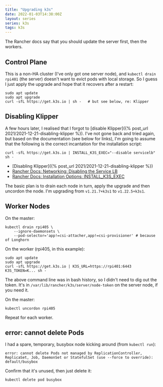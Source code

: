 ```yaml
---
title: "Upgrading k3s"
date: 2022-01-03T14:38:00Z
layout: series
series: k3s
tags: k3s
---
```


<div class="callout callout-info" markdown="span">
The Rancher docs say that you should update the server first, then the workers.
</div>

## Control Plane

This is a non-HA cluster (I've only got one server node), and `kubectl drain rpi401` (the server) doesn't want to evict
pods with local storage. So I guess I just apply the upgrade and hope that it recovers after a restart:

```
sudo apt update
sudo apt upgrade
curl -sfL https://get.k3s.io | sh -   # but see below, re: Klipper
```

## Disabling Klipper

A few hours later, I realised that I forgot to [disable Klipper]({% post_url 2021/2021-12-21-disabling-klipper %}). I've
not gone back and tried again, but based on the documentation (see below for links), I'm going to assume that the
following is the correct incantation for the installation script:

```
curl -sfL https://get.k3s.io | INSTALL_K3S_EXEC="--disable servicelb" sh -
```

- [Disabling Klipper]({% post_url 2021/2021-12-21-disabling-klipper %})
- [Rancher Docs: Networking: Disabling the Service LB](https://rancher.com/docs/k3s/latest/en/networking/#disabling-the-service-lb)
- [Rancher Docs: Installation Options: INSTALL_K3S_EXEC](https://rancher.com/docs/k3s/latest/en/installation/install-options/how-to-flags/#example-b-install-k3s-exec)

The basic plan is to drain each node in turn, apply the upgrade and then uncordon the node. I'm upgrading from `v1.21.7+k3s1` to `v1.22.5+k3s1`.

## Worker Nodes

On the master:

```
kubectl drain rpi405 \
    --ignore-daemonsets \
    --pod-selector='app!=csi-attacher,app!=csi-provisioner' # because of Longhorn
```

On the worker (rpi405, in this example):

```
sudo apt update
sudo apt upgrade
curl -sfL https://get.k3s.io | K3S_URL=https://rpi401:6443 K3S_TOKEN=K... sh -
```

The above command line was in bash history, so I didn't need to dig out the token. It's in `/var/lib/rancher/k3s/server/node-token` on the server node, if you need it.

On the master:

```
kubectl uncordon rpi405
```

Repeat for each worker.

## error: cannot delete Pods

I had a spare, temporary, busybox node kicking around (from `kubectl run`):

```
error: cannot delete Pods not managed by ReplicationController, ReplicaSet, Job, DaemonSet or StatefulSet (use --force to override): default/busybox
```

Confirm that it's unused, then just delete it:

```
kubectl delete pod busybox
```
